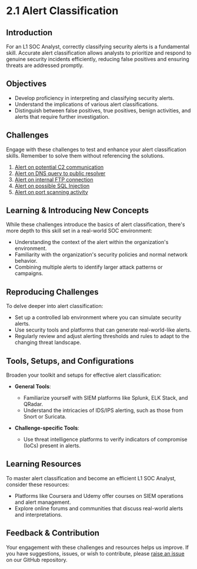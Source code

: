 
# 2.1 Alert Classification

## Introduction
For an L1 SOC Analyst, correctly classifying security alerts is a fundamental skill. Accurate alert classification allows analysts to prioritize and respond to genuine security incidents efficiently, reducing false positives and ensuring threats are addressed promptly.

## Objectives
- Develop proficiency in interpreting and classifying security alerts.
- Understand the implications of various alert classifications.
- Distinguish between false positives, true positives, benign activities, and alerts that require further investigation.

## Challenges
Engage with these challenges to test and enhance your alert classification skills. Remember to solve them without referencing the solutions.

1. [Alert on potential C2 communication](./2.1.1_Challenge.md)
2. [Alert on DNS query to public resolver](./2.1.2_Challenge.md)
3. [Alert on internal FTP connection](./2.1.3_Challenge.md)
4. [Alert on possible SQL Injection](./2.1.4_Challenge.md)
5. [Alert on port scanning activity](./2.1.5_Challenge.md)

## Learning & Introducing New Concepts
While these challenges introduce the basics of alert classification, there's more depth to this skill set in a real-world SOC environment:
- Understanding the context of the alert within the organization's environment.
- Familiarity with the organization's security policies and normal network behavior.
- Combining multiple alerts to identify larger attack patterns or campaigns.

## Reproducing Challenges
To delve deeper into alert classification:
- Set up a controlled lab environment where you can simulate security alerts.
- Use security tools and platforms that can generate real-world-like alerts.
- Regularly review and adjust alerting thresholds and rules to adapt to the changing threat landscape.

## Tools, Setups, and Configurations
Broaden your toolkit and setups for effective alert classification:

- **General Tools**:
  - Familiarize yourself with SIEM platforms like Splunk, ELK Stack, and QRadar.
  - Understand the intricacies of IDS/IPS alerting, such as those from Snort or Suricata.

- **Challenge-specific Tools**: 
  - Use threat intelligence platforms to verify indicators of compromise (IoCs) present in alerts.

## Learning Resources
To master alert classification and become an efficient L1 SOC Analyst, consider these resources:

- Platforms like Coursera and Udemy offer courses on SIEM operations and alert management.
- Explore online forums and communities that discuss real-world alerts and interpretations.

## Feedback & Contribution
Your engagement with these challenges and resources helps us improve. If you have suggestions, issues, or wish to contribute, please [raise an issue](https://github.com/trillium-infosec-systems/T-MON/tree/main/Detect/SOC/Issues) on our GitHub repository.
